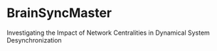 # BrainSyncMaster
Investigating the Impact of Network Centralities in Dynamical System Desynchronization

